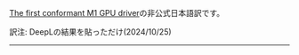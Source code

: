 [The first conformant M1 GPU driver](https://asahilinux.org/2023/08/first-conformant-m1-gpu-driver/)の非公式日本語訳です。

訳注: DeepLの結果を貼っただけ(2024/10/25)

---
